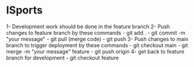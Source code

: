 # ISports

1- Development work should be done in the feature branch
2- Push changes to feature branch by these commands - git add . - git commit -m "your message" - git pull (merge code) - git push
3- Push changes to main branch to trigger deployment by these commands - git checkout main - git merge -m "your message" feature - git push origin
4- get back to feature branch for development - git checkout feature
